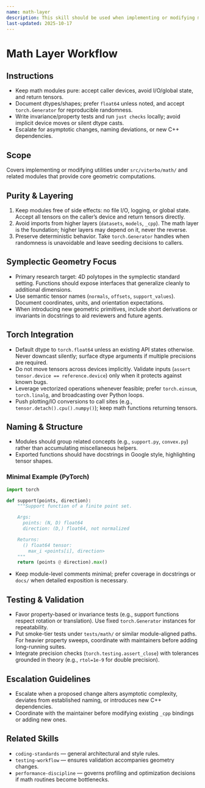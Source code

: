 ```yaml
---
name: math-layer
description: This skill should be used when implementing or modifying math-layer geometry utilities in `src/viterbo/math`.
last-updated: 2025-10-17
---
```


# Math Layer Workflow

## Instructions
- Keep math modules pure: accept caller devices, avoid I/O/global state, and return tensors.
- Document dtypes/shapes; prefer `float64` unless noted, and accept `torch.Generator` for reproducible randomness.
- Write invariance/property tests and run `just checks` locally; avoid implicit device moves or silent dtype casts.
- Escalate for asymptotic changes, naming deviations, or new C++ dependencies.

## Scope

Covers implementing or modifying utilities under `src/viterbo/math/` and related modules that provide core geometric computations.

## Purity & Layering

1. Keep modules free of side effects: no file I/O, logging, or global state. Accept all tensors on the caller’s device and return tensors directly.
2. Avoid imports from higher layers (`datasets`, `models`, `_cpp`). The math layer is the foundation; higher layers may depend on it, never the reverse.
3. Preserve deterministic behavior. Take `torch.Generator` handles when randomness is unavoidable and leave seeding decisions to callers.

## Symplectic Geometry Focus

- Primary research target: 4D polytopes in the symplectic standard setting. Functions should expose interfaces that generalize cleanly to additional dimensions.
- Use semantic tensor names (`normals`, `offsets`, `support_values`). Document coordinates, units, and orientation expectations.
- When introducing new geometric primitives, include short derivations or invariants in docstrings to aid reviewers and future agents.

## Torch Integration

- Default dtype to `torch.float64` unless an existing API states otherwise. Never downcast silently; surface dtype arguments if multiple precisions are required.
- Do not move tensors across devices implicitly. Validate inputs (`assert tensor.device == reference.device`) only when it protects against known bugs.
- Leverage vectorized operations whenever feasible; prefer `torch.einsum`, `torch.linalg`, and broadcasting over Python loops.
- Push plotting/IO conversions to call sites (e.g., `tensor.detach().cpu().numpy()`); keep math functions returning tensors.

## Naming & Structure

- Modules should group related concepts (e.g., `support.py`, `convex.py`) rather than accumulating miscellaneous helpers.
- Exported functions should have docstrings in Google style, highlighting tensor shapes.

### Minimal Example (PyTorch)
```python
import torch

def support(points, direction):
    """Support function of a finite point set.

    Args:
      points: (N, D) float64
      direction: (D,) float64, not normalized

    Returns:
      () float64 tensor:
        max_i <points[i], direction>
    """
    return (points @ direction).max()
```
- Keep module-level comments minimal; prefer coverage in docstrings or `docs/` when detailed exposition is necessary.

## Testing & Validation

- Favor property-based or invariance tests (e.g., support functions respect rotation or translation). Use fixed `torch.Generator` instances for repeatability.
- Put smoke-tier tests under `tests/math/` or similar module-aligned paths. For heavier property sweeps, coordinate with maintainers before adding long-running suites.
- Integrate precision checks (`torch.testing.assert_close`) with tolerances grounded in theory (e.g., `rtol=1e-9` for double precision).

## Escalation Guidelines

- Escalate when a proposed change alters asymptotic complexity, deviates from established naming, or introduces new C++ dependencies.
- Coordinate with the maintainer before modifying existing `_cpp` bindings or adding new ones.

## Related Skills

- `coding-standards` — general architectural and style rules.
- `testing-workflow` — ensures validation accompanies geometry changes.
- `performance-discipline` — governs profiling and optimization decisions if math routines become bottlenecks.
